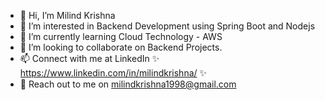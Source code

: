 - 👋 Hi, I’m Milind Krishna
- 👀 I’m interested in Backend Development using Spring Boot and Nodejs
- 🌱 I’m currently learning Cloud Technology - AWS
- 💞️ I’m looking to collaborate on Backend Projects.
- 📫 Connect with me at LinkedIn ✨ https://www.linkedin.com/in/milindkrishna/ ✨
- 📧 Reach out to me on milindkrishna1998@gmail.com

<!---
milindkrishna/milindkrishna is a ✨ special ✨ repository because its `README.md` (this file) appears on your GitHub profile.
You can click the Preview link to take a look at your changes.
--->
